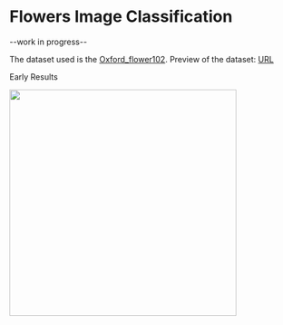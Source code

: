# Flowers Image Classification

--work in progress--

The dataset used is the [Oxford_flower102](https://www.robots.ox.ac.uk/~vgg/data/flowers/102/). Preview of the dataset: [URL](https://www.robots.ox.ac.uk/~vgg/data/flowers/102/categories.html)

Early Results 
<p>
  <img src="https://github.com/luis-a-miranda/Flowers-Image-Classification-using-Tensorflow/blob/main/early_results.png" height="400">
</p>
